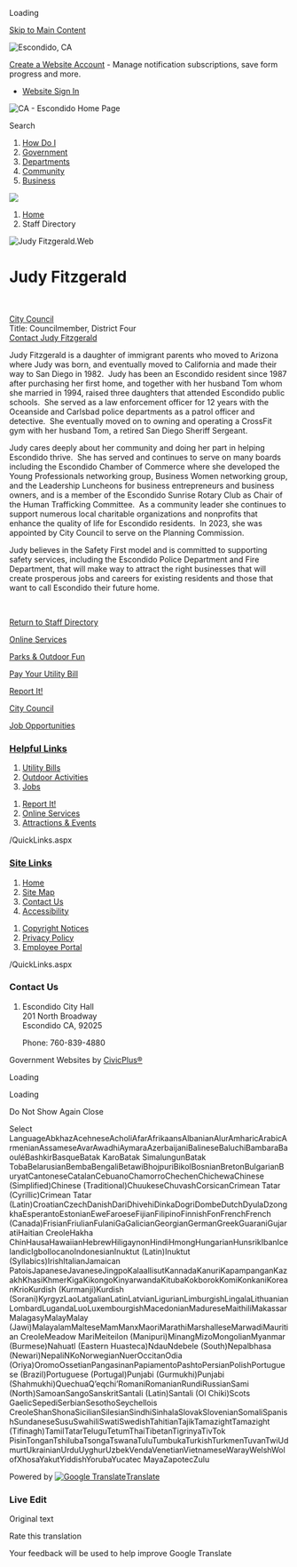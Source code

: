 Loading

[Skip to Main Content](https://www.escondido.org/directory.aspx?eid=140%2F)

![Escondido, CA](https://www.escondido.org/ImageRepository/Document?documentID=27)

[Create a Website Account](https://www.escondido.org/MyAccount/ProfileCreate) - Manage notification subscriptions, save form progress and more.   

- [Website Sign In](https://www.escondido.org/MyAccount)

![CA - Escondido Home Page](https://www.escondido.org/ImageRepository/Document?documentID=68)

Search

1. [How Do I](https://www.escondido.org/9/How-Do-I)
2. [Government](https://www.escondido.org/27/Government)
3. [Departments](https://www.escondido.org/149/Departments)
4. [Community](https://www.escondido.org/31/Community)
5. [Business](https://www.escondido.org/35/Business)

<!--THE END-->

![](https://www.escondido.org/ImageRepository/Document?documentID=73)

1. [Home](https://www.escondido.org)
2. Staff Directory

![Judy Fitzgerald.Web](https://www.escondido.org/ImageRepository/Document?documentID=7420 "Judy Fitzgerald.Web")

# Judy Fitzgerald

 

[City Council](https://www.escondido.org/Directory.aspx?DID=74)  
Title: Councilmember, District Four  
[Contact Judy Fitzgerald](https://www.escondido.org/formcenter/City-Council-23/Contact-Councilmember-Judy-Fitzgerald-131)

Judy Fitzgerald is a daughter of immigrant parents who moved to Arizona where Judy was born, and eventually moved to California and made their way to San Diego in 1982.  Judy has been an Escondido resident since 1987 after purchasing her first home, and together with her husband Tom whom she married in 1994, raised three daughters that attended Escondido public schools.  She served as a law enforcement officer for 12 years with the Oceanside and Carlsbad police departments as a patrol officer and detective.  She eventually moved on to owning and operating a CrossFit gym with her husband Tom, a retired San Diego Sheriff Sergeant.

Judy cares deeply about her community and doing her part in helping Escondido thrive.  She has served and continues to serve on many boards including the Escondido Chamber of Commerce where she developed the Young Professionals networking group, Business Women networking group, and the Leadership Luncheons for business entrepreneurs and business owners, and is a member of the Escondido Sunrise Rotary Club as Chair of the Human Trafficking Committee.  As a community leader she continues to support numerous local charitable organizations and nonprofits that enhance the quality of life for Escondido residents.  In 2023, she was appointed by City Council to serve on the Planning Commission.

Judy believes in the Safety First model and is committed to supporting safety services, including the Escondido Police Department and Fire Department, that will make way to attract the right businesses that will create prosperous jobs and careers for existing residents and those that want to call Escondido their future home.

 

[Return to Staff Directory](https://www.escondido.org/Directory.aspx)

[Online Services](https://www.escondido.org/970/Online-Services)

[Parks &amp; Outdoor Fun](https://www.escondido.org/437)

[Pay Your Utility Bill](https://www.escondido.org/388/Utility-Billing)

[Report It!](https://escondidoca.citysourced.com/default.aspx)

[City Council](https://www.escondido.org/776/City-Council)

[Job Opportunities](https://www.governmentjobs.com/careers/escondido)

### [Helpful Links](https://www.escondido.org/QuickLinks.aspx?CID=15)

1. [Utility Bills](https://www.escondido.org/388/Utility-Billing)
2. [Outdoor Activities](https://www.escondido.org/437/Outdoor-Activities)
3. [Jobs](https://www.governmentjobs.com/careers/escondido)

<!--THE END-->

1. [Report It!](https://escondidoca.citysourced.com/default.aspx)
2. [Online Services](https://www.escondido.org/970/Online-Services)
3. [Attractions &amp; Events](https://visitescondido.com)

/QuickLinks.aspx

### [Site Links](https://www.escondido.org/QuickLinks.aspx?CID=16)

1. [Home](https://www.escondido.org)
2. [Site Map](https://www.escondido.org/sitemap)
3. [Contact Us](https://www.escondido.org/directory.aspx)
4. [Accessibility](https://www.escondido.org/accessibility)

<!--THE END-->

1. [Copyright Notices](https://www.escondido.org/copyright)
2. [Privacy Policy](https://www.escondido.org/privacy)
3. [Employee Portal](https://www.escondido.org/72/Intranet)

/QuickLinks.aspx

### Contact Us

1. Escondido City Hall  
   201 North Broadway  
   Escondido CA, 92025
   
   Phone: 760-839-4880

<!--THE END-->

Government Websites by [CivicPlus®](https://connect.civicplus.com/referral)

Loading

Loading

Do Not Show Again Close

Select LanguageAbkhazAcehneseAcholiAfarAfrikaansAlbanianAlurAmharicArabicArmenianAssameseAvarAwadhiAymaraAzerbaijaniBalineseBaluchiBambaraBaouléBashkirBasqueBatak KaroBatak SimalungunBatak TobaBelarusianBembaBengaliBetawiBhojpuriBikolBosnianBretonBulgarianBuryatCantoneseCatalanCebuanoChamorroChechenChichewaChinese (Simplified)Chinese (Traditional)ChuukeseChuvashCorsicanCrimean Tatar (Cyrillic)Crimean Tatar (Latin)CroatianCzechDanishDariDhivehiDinkaDogriDombeDutchDyulaDzongkhaEsperantoEstonianEweFaroeseFijianFilipinoFinnishFonFrenchFrench (Canada)FrisianFriulianFulaniGaGalicianGeorgianGermanGreekGuaraniGujaratiHaitian CreoleHakha ChinHausaHawaiianHebrewHiligaynonHindiHmongHungarianHunsrikIbanIcelandicIgboIlocanoIndonesianInuktut (Latin)Inuktut (Syllabics)IrishItalianJamaican PatoisJapaneseJavaneseJingpoKalaallisutKannadaKanuriKapampanganKazakhKhasiKhmerKigaKikongoKinyarwandaKitubaKokborokKomiKonkaniKoreanKrioKurdish (Kurmanji)Kurdish (Sorani)KyrgyzLaoLatgalianLatinLatvianLigurianLimburgishLingalaLithuanianLombardLugandaLuoLuxembourgishMacedonianMadureseMaithiliMakassarMalagasyMalayMalay (Jawi)MalayalamMalteseMamManxMaoriMarathiMarshalleseMarwadiMauritian CreoleMeadow MariMeiteilon (Manipuri)MinangMizoMongolianMyanmar (Burmese)Nahuatl (Eastern Huasteca)NdauNdebele (South)Nepalbhasa (Newari)NepaliNKoNorwegianNuerOccitanOdia (Oriya)OromoOssetianPangasinanPapiamentoPashtoPersianPolishPortuguese (Brazil)Portuguese (Portugal)Punjabi (Gurmukhi)Punjabi (Shahmukhi)QuechuaQʼeqchiʼRomaniRomanianRundiRussianSami (North)SamoanSangoSanskritSantali (Latin)Santali (Ol Chiki)Scots GaelicSepediSerbianSesothoSeychellois CreoleShanShonaSicilianSilesianSindhiSinhalaSlovakSlovenianSomaliSpanishSundaneseSusuSwahiliSwatiSwedishTahitianTajikTamazightTamazight (Tifinagh)TamilTatarTeluguTetumThaiTibetanTigrinyaTivTok PisinTonganTshilubaTsongaTswanaTuluTumbukaTurkishTurkmenTuvanTwiUdmurtUkrainianUrduUyghurUzbekVendaVenetianVietnameseWarayWelshWolofXhosaYakutYiddishYorubaYucatec MayaZapotecZulu

Powered by [![Google Translate](https://www.gstatic.com/images/branding/googlelogo/1x/googlelogo_color_42x16dp.png)Translate](https://translate.google.com)

### Live Edit

Original text

Rate this translation

Your feedback will be used to help improve Google Translate
